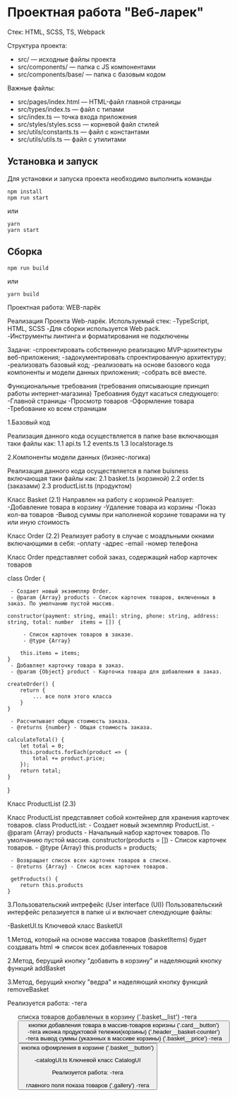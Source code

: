 # Проектная работа "Веб-ларек"

Стек: HTML, SCSS, TS, Webpack

Структура проекта:
- src/ — исходные файлы проекта
- src/components/ — папка с JS компонентами
- src/components/base/ — папка с базовым кодом

Важные файлы:
- src/pages/index.html — HTML-файл главной страницы
- src/types/index.ts — файл с типами
- src/index.ts — точка входа приложения
- src/styles/styles.scss — корневой файл стилей
- src/utils/constants.ts — файл с константами
- src/utils/utils.ts — файл с утилитами

## Установка и запуск
Для установки и запуска проекта необходимо выполнить команды

```
npm install
npm run start
```

или

```
yarn
yarn start
```
## Сборка

```
npm run build
```

или

```
yarn build
```

Проектная работа: WEB-ларёк

Реализация Проекта Web-ларёк. 
Используемый стек: 
-TypeScript, HTML, SCSS 
-Для сборки используется Web pack.  
-Инструменты линтинга и форматирования не подключены

Задачи:
-спроектировать собственную реализацию MVP-архитектуры веб-приложения;
-задокументировать спроектированную архитектуру;
-реализовать базовый код;
-реализовать на основе базового кода компоненты и модели данных приложения;
-собрать всё вместе.

Функциональные требования (требования описывающие принцип работы интернет-магазина)
Требоавния будут касаться следующего:
-Главной страницы 
-Просмотр товаров 
-Оформление товара
-Требование ко всем страницам 

1.Базовый код

Реализация данного кода осуществляется в папке base включающая таки файлы как:
1.1 api.ts
1.2 events.ts
1.3 localstorage.ts

2.Компоненты модели данных (бизнес-логика)

Реализация данного кода осуществляется в папке buisness включающая таки файлы как:
2.1 basket.ts (корзиной)
2.2 order.ts (заказами)
2.3 productList.ts (продуктом)

Класс Basket (2.1)
Направлен на работу с корзиной
Реалзует:
-Добавление товара в корзину 
-Удаление товара из корзины 
-Показ кол-ва товаров
-Вывод суммы при наполненой корзине товарами на ту или иную стоимость 

Класс Order (2.2)
Реализует работу в случае с моадльными окнами включающими в себя:
-оплату 
-адрес
-email
-номер телефона

Класс Order представляет собой заказ, содержащий набор карточек товаров

class Order {
    
     - Создает новый экземпляр Order.
     - @param {Array} products - Список карточек товаров, включенных в заказ. По умолчанию пустой массив.
     
    constructor(payment: string, email: string, phone: string, address: string, total: number  items = []) {
       
         - Список карточек товаров в заказе.
         - @type {Array}
         
        this.items = items;
    }
     - Добавляет карточку товара в заказ.
     - @param {Object} product - Карточка товара для добавления в заказ.
     
    createOrder() {
        return {
            ... все поля этого класса
        }
    }

     - Рассчитывает общую стоимость заказа.
     - @returns {number} - Общая стоимость заказа.
     
    calculateTotal() {
        let total = 0;
        this.products.forEach(product => {
            total += product.price;
        });
        return total;
    }
}

Класс ProductList (2.3)

Класс ProductList представляет собой контейнер для хранения карточек товаров.
class ProductList:
    - Создает новый экземпляр ProductList.
    - @param {Array} products - Начальный набор карточек товаров. По умолчанию пустой массив.
    constructor(products = []) 
         - Список карточек товаров.
         - @type {Array}
        this.products = products;

     - Возвращает список всех карточек товаров в списке.
     - @returns {Array} - Список всех карточек товаров.

     getProducts() {
        return this.products
    }

3.Пользовательский интрефейс (User interface (UI))
Пользовательский интерфейс релазиуется в папке ui и включает слеюдующие файлы:

-BasketUI.ts
Ключевой класс BasketUI

 1.Метод, который на основе массива товаров (basketItems) 
 будет создавать html => список всех добавленных товаров

2.Метод, берущий кнопку "добавить в корзину" и наделяющий кнопку функций addBasket

3.Метод, берущий кнопку "ведра" и наделяющий кнопку функций removeBasket

Реализуется работа:
-тега <ul> списка товаров добавленых в корзину ('.basket__list')
-тега <button> кнопки добавления товара в массив-товаров коризны ('.card__button')
-тега <span> иконка продуктовой тележки(корзины) ('.header__basket-counter')
-тега <span>  вывод суммы (указнных в массиве корзины) ('.basket__price')
-тега <button> кнопка офомрления в корзине ('.basket__button')

-catalogUI.ts
Ключевой класс CatalogUI

Реализуется работа: 
-тега <main> главного поля показа товаров ('.gallery')
-тега<template> описывающий модальное окно ('#card-catalog')

-contactsUI.ts
Ключевой класс ContactsUI
-включает работу с инпут-полями 

-GeneralUI.ts
-включает работу с ценой продуктам товара

    productPrice(price:number|null) {
        return  price ? `${price} синопсов` : 'Бесценно'
    }

-modalUI.ts
Ключевой класс AllModal
Включает в себя работу модальных окон
    modals: NodeListOf<Element>
    cardModal: Element
    basketModal: Element
    orderModal: Element
    contactsModal: Element
    successModal: Element

    а также реализует:
    -открытие модальных окон 
    -закрытие модальных окон

-OrderUI.ts
Ключевой класс OrderUI
Реализация работы заказа (модального окна включающего взаимодейсвтие выбора способа оплаты и адреса доставки)



